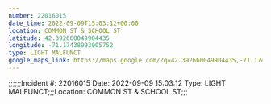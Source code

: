 ```yaml
---
number: 22016015
date_time: 2022-09-09T15:03:12+00:00
location: COMMON ST & SCHOOL ST
latitude: 42.392660049904435
longitude: -71.17438993005752
type: LIGHT MALFUNCT
google_maps_link: https://maps.google.com/?q=42.392660049904435,-71.17438993005752
---
```


;;;;;;Incident #: 22016015  Date: 2022-09-09 15:03:12   Type: LIGHT MALFUNCT;;;Location: COMMON ST & SCHOOL ST;;;
